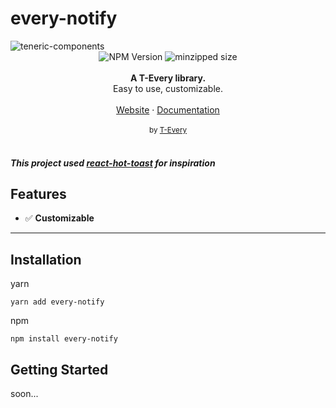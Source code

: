 # every-notify

<img alt="teneric-components" src="https://i.imgur.com/JhR3VcJ.png"/>

<div align="center">
    <img src="https://badgen.net/npm/v/@t-every/teneric-components" alt="NPM Version" />
    <img src="https://badgen.net/bundlephobia/minzip/@t-every/teneric-components" alt="minzipped size"/>
</div>
<br />
<div align="center"><strong>A T-Every library.</strong></div>
<div align="center">Easy to use, customizable.</div>
<br />
<div align="center">
<a href="#">Website</a> 
<span> · </span>
<a href="#">Documentation</a> 
</div>

<br />
<div align="center">
  <sub>by <a href="https://www.t-every.com">T-Every</a></sub>
</div>

<br />

##### This project used [react-hot-toast](https://github.com/timolins/react-hot-toast) for inspiration

## Features

- ✅ **Customizable**

---

## Installation

yarn

```yarn
yarn add every-notify
```

npm

```
npm install every-notify
```

## Getting Started

soon...
